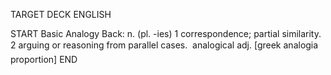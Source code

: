 TARGET DECK
ENGLISH

START
Basic
Analogy
Back: n. (pl. -ies) 1 correspondence; partial similarity. 2 arguing or reasoning from parallel cases.  analogical adj. [greek analogia proportion]
END
